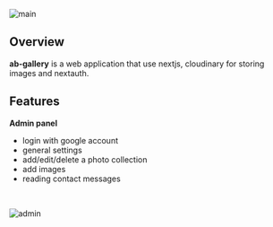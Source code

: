![main](https://user-images.githubusercontent.com/42214745/230959896-449a4b45-ebf3-4664-9bf4-668a565b9e85.png)

## Overview
**ab-gallery** is a web application that use nextjs, cloudinary for storing images and nextauth.

## Features
**Admin panel**
- login with google account
- general settings
- add/edit/delete a photo collection
- add images
- reading contact messages
<br>

![admin](https://user-images.githubusercontent.com/42214745/230959951-847b7287-8150-4a12-97ba-e54ce0d6575f.png)
